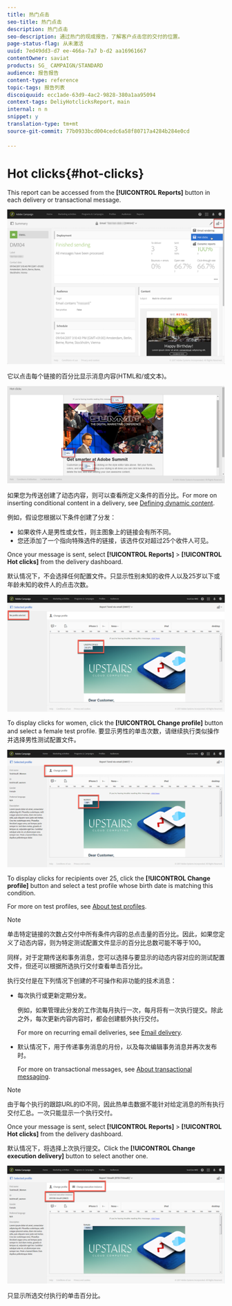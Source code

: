 ```yaml
---
title: 热门点击
seo-title: 热门点击
description: 热门点击
seo-description: 通过热门的现成报告，了解客户点击您的交付的位置。
page-status-flag: 从未激活
uuid: 7ed49dd3-d7 ee-466a-7a7 b-d2 aa16961667
contentOwner: saviat
products: SG_ CAMPAIGN/STANDARD
audience: 报告报告
content-type: reference
topic-tags: 报告列表
discoiquuid: ecc1ade-63d9-4ac2-9828-380a1aa95094
context-tags: DeliyHotclicksReport，main
internal: n n
snippet: y
translation-type: tm+mt
source-git-commit: 77b0933bcd004cedc6a58f80717a4284b284e0cd

---
```



# Hot clicks{#hot-clicks}

This report can be accessed from the **[!UICONTROL Reports]** button in each delivery or transactional message.

![](assets/delivery_reports_hot-clicks_4.png)

它以点击每个链接的百分比显示消息内容(HTML和/或文本)。

![](assets/delivery_reports_10.png)

如果您为传送创建了动态内容，则可以查看所定义条件的百分比。For more on inserting conditional content in a delivery, see [Defining dynamic content](../../designing/using/defining-dynamic-content-in-a-landing-page.md).

例如，假设您根据以下条件创建了分发：

* 如果收件人是男性或女性，则主图象上的链接会有所不同。
* 您还添加了一个指向特殊选件的链接，该选件仅对超过25个收件人可见。

Once your message is sent, select **[!UICONTROL Reports]** &gt; **[!UICONTROL Hot clicks]** from the delivery dashboard.

默认情况下，不会选择任何配置文件。只显示性别未知的收件人以及25岁以下或年龄未知的收件人的点击次数。

![](assets/delivery_reports_hot-clicks_1.png)

To display clicks for women, click the **[!UICONTROL Change profile]** button and select a female test profile. 要显示男性的单击次数，请继续执行类似操作并选择男性测试配置文件。

![](assets/delivery_reports_hot-clicks_2.png)

To display clicks for recipients over 25, click the **[!UICONTROL Change profile]** button and select a test profile whose birth date is matching this condition.

For more on test profiles, see [About test profiles](../../sending/using/managing-test-profiles-and-sending-proofs.md#about-test-profiles).

>[!NOTE]
>
>单击特定链接的次数占交付中所有条件内容的总点击量的百分比。因此，如果您定义了动态内容，则为特定测试配置文件显示的百分比总数可能不等于100。

同样，对于定期传送和事务消息，您可以选择与要显示的动态内容对应的测试配置文件，但还可以根据所选执行交付查看单击百分比。

执行交付是在下列情况下创建的不可操作和非功能的技术消息：

* 每次执行或更新定期分发。

   例如，如果管理此分发的工作流每月执行一次，每月将有一次执行提交。除此之外，每次更新内容内容时，都会创建额外执行交付。

   For more on recurring email deliveries, see [Email delivery](../../automating/using/email-delivery.md).

* 默认情况下，用于传递事务消息的月份，以及每次编辑事务消息并再次发布时。

   For more on transactional messages, see [About transactional messaging](../../channels/using/about-transactional-messaging.md).

>[!NOTE]
>
>由于每个执行的跟踪URL的ID不同，因此热单击数据不能针对给定消息的所有执行交付汇总。一次只能显示一个执行交付。

Once your message is sent, select **[!UICONTROL Reports]** &gt; **[!UICONTROL Hot clicks]** from the delivery dashboard.

默认情况下，将选择上次执行提交。Click the **[!UICONTROL Change execution delivery]** button to select another one.

![](assets/delivery_reports_hot-clicks_3.png)

只显示所选交付执行的单击百分比。
